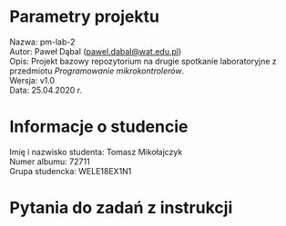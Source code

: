 # Parametry projektu

Nazwa: pm-lab-2  
Autor: Paweł Dąbal (pawel.dabal@wat.edu.pl)  
Opis: Projekt bazowy repozytorium na drugie spotkanie laboratoryjne z przedmiotu _Programowanie mikrokontrolerów_.  
Wersja: v1.0  
Data: 25.04.2020 r.

# Informacje o studencie

Imię i nazwisko studenta: Tomasz Mikołajczyk   
Numer albumu: 72711  
Grupa studencka: WELE18EX1N1

# Pytania do zadań z instrukcji

